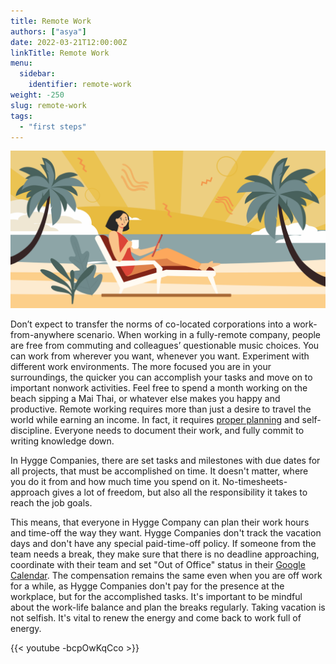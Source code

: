 ```yaml
---
title: Remote Work
authors: ["asya"]
date: 2022-03-21T12:00:00Z
linkTitle: Remote Work
menu:
  sidebar:
    identifier: remote-work
weight: -250
slug: remote-work
tags:
  - "first steps"
---
```


![Remote Work](/img/remote-work/remote.png)

Don’t expect to transfer the norms of co-located corporations into a work-from-anywhere scenario. When working in a fully-remote company, people are free from commuting and colleagues’ questionable music choices. You can work from wherever you want, whenever you want. Experiment with different work environments. The more focused you are in your surroundings, the quicker you can accomplish your tasks and move on to important nonwork activities. Feel free to spend a month working on the beach sipping a Mai Thai, or whatever else makes you happy and productive. Remote working requires more than just a desire to travel the world while earning an income. In fact, it requires [proper planning]([url](https://hbr.org/2023/02/how-to-become-a-digital-nomad)) and self-discipline. Everyone needs to document their work, and fully commit to writing knowledge down.

In Hygge Companies, there are set tasks and milestones with due dates for all projects, that must be accomplished on time. It doesn't matter, where you do it from and how much time you spend on it. No-timesheets-approach gives a lot of freedom, but also all the responsibility it takes to reach the job goals.

This means, that everyone in Hygge Company can plan their work hours and time-off the way they want. Hygge Companies don't track the vacation days and don't have any special paid-time-off policy. If someone from the team needs a break, they make sure that there is no deadline approaching, coordinate with their team and set "Out of Office" status in their [Google Calendar](https://hygge.work/tools/google-workspace/#google-calendar). The compensation remains the same even when you are off work for a while, as Hygge Companies don't pay for the presence at the workplace, but for the accomplished tasks. It's important to be mindful about the work-life balance and plan the breaks regularly. Taking vacation is not selfish. It's vital to renew the energy and come back to work full of energy.

{{< youtube -bcpOwKqCco >}}
